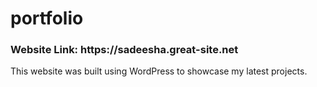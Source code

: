 # portfolio

<h3>Website Link: https://sadeesha.great-site.net </h3>
This website was built using WordPress to showcase my latest projects.
